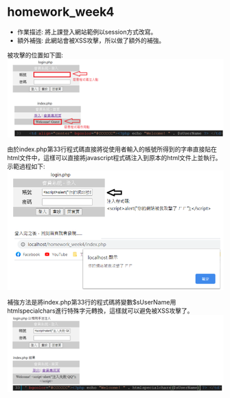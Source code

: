 # homework_week4

* 作業描述: 將上課登入網站範例以session方式改寫。
* 額外補強: 此網站會被XSS攻擊，所以做了額外的補強。

被攻擊的位置如下圖:
![注入位置示意圖](image/1.png)

由於index.php第33行程式碼直接將從使用者輸入的帳號所得到的字串直接貼在html文件中，這樣可以直接將javascript程式碼注入到原本的html文件上並執行。示範過程如下:
![注入示意圖](image/2.png)

補強方法是將index.php第33行的程式碼將變數$sUserName用htmlspecialchars進行特殊字元轉換，這樣就可以避免被XSS攻擊了。
![補強方式](image/3.png)

